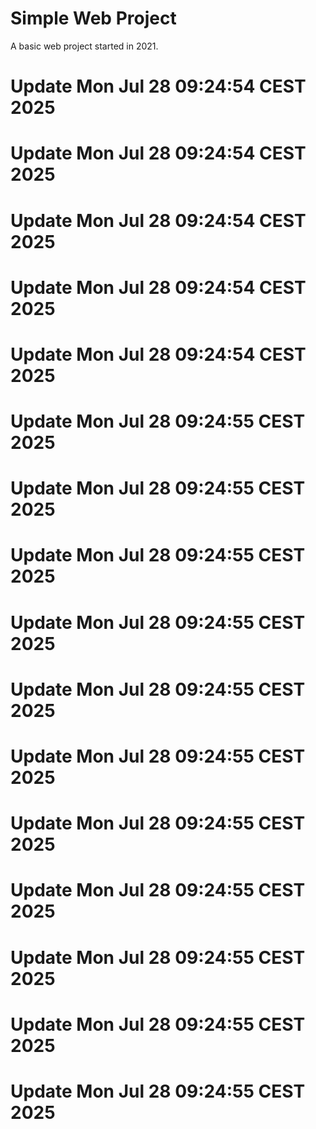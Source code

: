 # Simple Web Project

A basic web project started in 2021.
# Update Mon Jul 28 09:24:54 CEST 2025
# Update Mon Jul 28 09:24:54 CEST 2025
# Update Mon Jul 28 09:24:54 CEST 2025
# Update Mon Jul 28 09:24:54 CEST 2025
# Update Mon Jul 28 09:24:54 CEST 2025
# Update Mon Jul 28 09:24:55 CEST 2025
# Update Mon Jul 28 09:24:55 CEST 2025
# Update Mon Jul 28 09:24:55 CEST 2025
# Update Mon Jul 28 09:24:55 CEST 2025
# Update Mon Jul 28 09:24:55 CEST 2025
# Update Mon Jul 28 09:24:55 CEST 2025
# Update Mon Jul 28 09:24:55 CEST 2025
# Update Mon Jul 28 09:24:55 CEST 2025
# Update Mon Jul 28 09:24:55 CEST 2025
# Update Mon Jul 28 09:24:55 CEST 2025
# Update Mon Jul 28 09:24:55 CEST 2025
